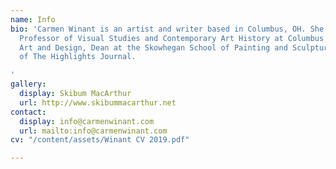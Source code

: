 ```yaml
---
name: Info
bio: 'Carmen Winant is an artist and writer based in Columbus, OH. She is Assistant
  Professor of Visual Studies and Contemporary Art History at Columbus College of
  Art and Design, Dean at the Skowhegan School of Painting and Sculpture and a co-editor
  of The Highlights Journal.

'
gallery:
  display: Skibum MacArthur
  url: http://www.skibummacarthur.net
contact:
  display: info@carmenwinant.com
  url: mailto:info@carmenwinant.com
cv: "/content/assets/Winant CV 2019.pdf"

---
```


